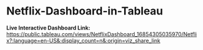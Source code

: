 # Netflix-Dashboard-in-Tableau

**Live Interactive Dashboard Link:** https://public.tableau.com/views/NetflixDashboard_16854305035970/Netflix?:language=en-US&:display_count=n&:origin=viz_share_link

